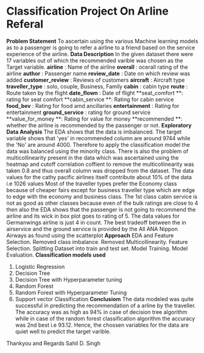 # Classification Project On Arline Referal
**Problem Statement**
To ascertain using the various Machine learning models as to a passenger is going to refer a airline to a friend based on the service experience of the airline.
**Data Description**
In the given dataset there were 17 variables out of which the recommended varible was chosen as the Target variable.
**airline** : Name of the airline
**overall** : ocerall rating of the airline
**author** : Passenger name
**review_date** : Date on which review was added
**customer_review** : Reviews of customers
**aircraft** : Aircraft type
**traveller_type** : solo, couple, Business, Family
**cabin** : cabin type
**route** : Route taken by the flight
**date_flown** : Date of flight
**seat_comfort **: rating for seat comfort
**cabin_service **: Rating for cabin service
**food_bev** : Rating for food amd ancillaries
**entertainment** : Rating for entertainment
**ground_service** : rating for ground service
**value_for_money **: Rating for value for money
**recommended **: whether the airline is recommended by the passenger or not.
**Exploratory Data Analysis**
The EDA shows that the data is imbalanced. The target variable shows that 'yes' in recommended column are around 9744 while the 'No' are around 4000. Therefore to apply the classification model the data was balanced using the minority class.
There is also the problem of multicollinearity present in the data which was ascertained using the heatmap and cutoff correlation coffient to remove the multicollinearity was taken 0.8 and thus overall column was dropped from the dataset.
The data values for the cathy pacific airlines itself contribute about 10% of the data i.e 1026 values
Most of the traveller types prefer the Economy class because of cheaper fairs except for business traveller type which are edge to edge with the economy and business class.
The 1st class cabin service is not as good as other classes because even of the bulk ratings are close to 4 then also the EDA shows that the passenger is not going to recommend the airline and its wick in box plot goes to rating of 5.
The data values for Germanwings airline is just 4 in count.
The best tradeoff between the in airservice and the ground service is provided by the All ANA Nippon Airways as found using the scatterplot
**Approach**
EDA and Feature Selection.
Removed class imbalance.
Removed Multicollinearity.
Feature Selection.
Splitting Dataset into train and test set.
Model Training.
Model Evaluation.
**Classification models used**
1. Logistic Regression
2. Decision Tree
3. Decision Tree with Hyperparameter tuning
4. Random Forest
5. Random Forest with Hyperparameter Tuning
6. Support vector Classification
**Conclusiom**
The data modeled was quite successful in predicting the recommendation of a arline by the traveller. The accuracy was as high as 94% in case of decision tree algorithm while in case of the random forest classification algorithm the accuracy was 2nd best i.e 93.12. Hence, the chossen variables for the data are quiet well to predict the target varible.

Thankyou and Regards
Sahil D. Singh
